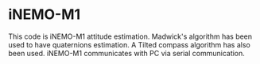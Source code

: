 # iNEMO-M1
This code is iNEMO-M1 attitude estimation. 
Madwick's algorithm has been used to have quaternions estimation. 
A Tilted compass algorithm has also been used.
iNEMO-M1 communicates with PC via serial communication.  
